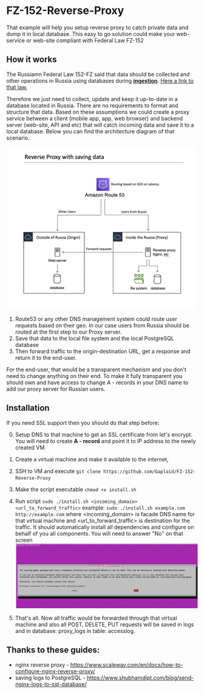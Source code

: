 # FZ-152-Reverse-Proxy
That example will help you setup reverse proxy to catch private data and dump it in local database. This easy to go solution could make your web-service or web-site compliant with Federal Law FZ-152

## How it works
The Russiamn Federal Law 152-FZ said that data should be collected and other operations in Russia using databases during <b><u>ingestion</u></b>. <a href='http://www.consultant.ru/document/cons_doc_LAW_61801/cbf4e15b7c330f9372e876cdf2bc928bad7950ef/'>Here a link to that law. </a>

Therefore we just need to collect, update and keep it up-to-date in a database located in Russia. There are no requirements to format and structure that data. Based on these assumptions we could create a proxy service between a client (mobile app, app, web browser) and backend server (web-site, API and etc) that will catch incoming data and save it to a local database. Below you can find the architecture diagram of that scenario. 

<div style="text-align:center"><img src="./images/arch.png" width=500 /></div>

1. Route53 or any other DNS management system could route user requests based on their geo. In our case users from Russia should be routed at the first step to our Proxy server.
2. Save that data to the local file system and the local PostgreSQL database
3. Then forward traffic to the origin-destination URL, get a response and return it to the end-user.

For the end-user, that would be a transparent mechanism and you don't need to change anything on their end. To make it fully transparent you should own and have access to change A - records in your DNS name to add our proxy server for Russian users.


## Installation

If you need SSL support then you should do that step before:

0. Setup DNS to that machine to get an SSL certificate from let's encrypt. You will need to create <b>A - record</b> and point it to IP address to the newly created VM.


1. Create a virtual machine and make it available to the internet, 
2. SSH to VM and execute `git clone https://github.com/Gaploid/FZ-152-Reverse-Proxy` 
3. Make the script executable `chmod +x install.sh`
4. Run script `sudo ./install.sh <incoming_domain> <url_to_forward_traffic>`
example: `sudo ./install.sh example.com http://example.com` where <incoming_domain> is facade DNS name for that virtual machine and <url_to_forward_traffic> is destination for the traffic. It should automatically install all dependencies and configure on behalf of you all components. You will need to answer "No" on that screen <img src="./images/screen1.png" width=500>
5. That's all. Now all traffic would be forwarded through that virtual machine and also all POST, DELETE, PUT requests will be saved in logs and in database: proxy_logs in table: accesslog. 


## Thanks to these guides:
* nginx reverse proxy - https://www.scaleway.com/en/docs/how-to-configure-nginx-reverse-proxy/ 
* saving logs to PostgreSQL - https://www.shubhamdipt.com/blog/send-nginx-logs-to-sql-database/
